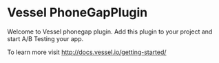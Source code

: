 Vessel PhoneGapPlugin
==============

Welcome to Vessel phonegap plugin. Add this plugin to your project and start A/B Testing your app.

To learn more visit http://docs.vessel.io/getting-started/